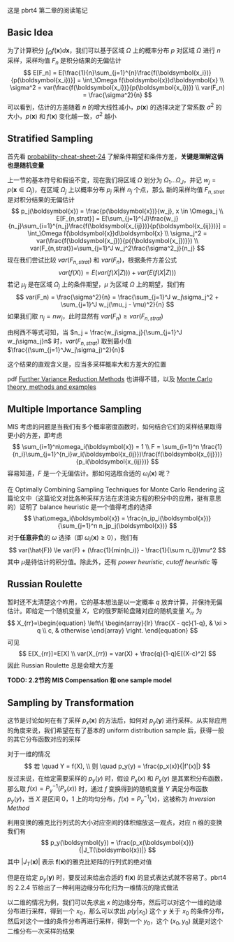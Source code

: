 这是 pbrt4 第二章的阅读笔记

## Basic Idea

为了计算积分 $\int_\Omega f(\boldsymbol{x})d\boldsymbol{x}$，我们可以基于区域 $\Omega$ 上的概率分布 $p$ 对区域 $\Omega$ 进行 $n$ 采样，采样均值 $F_n$ 是积分结果的无偏估计
$$
E[F_n] = E[\frac{1}{n}\sum_{j=1}^{n}\frac{f(\boldsymbol{x_i})}{p(\boldsymbol{x_i})}] = \int_\Omega f(\boldsymbol{x})d\boldsymbol{x}
\\
\sigma^2 = var(\frac{f(\boldsymbol{x_i})}{p(\boldsymbol{x_i})})
\\
var(F_n) = \frac{\sigma^2}{n}
$$
可以看到，估计的方差随着 $n$ 的增大线性减小，$p(\boldsymbol{x})$ 的选择决定了常系数 $\sigma^2$ 的大小，$p(\boldsymbol{x})$ 和 $f(\boldsymbol{x})$ 变化越一致，$\sigma^2$ 越小

## Stratified Sampling

首先看 [probability-cheat-sheet-24](https://blog.nex3z.com/2019/01/26/probability-cheat-sheet-24/) 了解条件期望和条件方差，**关键是理解这俩也是随机变量**

上一节的基本符号和假设不变，现在我们将区域 $\Omega$ 划分为 $\Omega_1\dots \Omega_J$，并记 $w_j=p(\boldsymbol{x} \in \Omega_j)$，在区域 $\Omega_j$ 上以概率分布 $p_j$ 采样 $n_j$ 个点，那么 新的采样均值 $F_{n,strat}$ 是对积分结果的无偏估计
$$
p_j(\boldsymbol{x}) = \frac{p(\boldsymbol{x})}{w_j}, x \in \Omega_j
\\
E[F_{n,strat}] = E[\sum_{j=1}^{J}\frac{w_j}{n_j}\sum_{i=1}^{n_j}\frac{f(\boldsymbol{x_{ij}})}{p(\boldsymbol{x_{ij}})}] = \int_\Omega f(\boldsymbol{x})d\boldsymbol{x}
\\
\sigma_j^2 = var(\frac{f(\boldsymbol{x_j})}{p({\boldsymbol{x_j})}})
\\
var(F_{n,strat})=\sum_{j=1}^J w_j^2\frac{\sigma^2_j}{n_j}
$$
现在我们尝试比较 $var(F_{n,strat})$ 和 $var(F_n)$，根据条件方差公式
$$
var(f(X)) = E(var(f(X |Z))) + var(E(f(X |Z)))
$$
若记 $\mu_j$ 是在区域 $\Omega_j$ 上的条件期望，$\mu$ 为区域 $\Omega$ 上的期望，我们有
$$
var(F_n) = \frac{\sigma^2}{n} = \frac{\sum_{j=1}^J w_j\sigma_j^2 + \sum_{j=1}^J w_j(\mu_j - \mu)^2}{n}
$$
如果我们取 $n_j = nw_j$，此时显然有 $var(F_n) \ge var(F_{n,strat})$​

由柯西不等式可知，当 $n_j = \frac{w_j\sigma_j}{\sum_{j=1}^J w_j\sigma_j}n$ 时，$var(F_{n,strat})$ 取到最小值 $\frac{(\sum_{j=1}^Jw_j\sigma_j)^2}{n}$

这个结果的直观含义是，应当多采样概率大和方差大的位置

pdf [Further Variance Reduction Methods](https://www.columbia.edu/~mh2078/MonteCarlo/MCS_AdvVarRed_MasterSlides.pdf) 也讲得不错，以及 [Monte Carlo theory, methods and examples](https://artowen.su.domains/mc/)

## Multiple Importance Sampling

MIS 考虑的问题是当我们有多个概率密度函数时，如何结合它们的采样结果取得更小的方差，即考虑
$$
\sum_{i=1}^n\omega_i(\boldsymbol{x}) = 1 
\\
F = \sum_{i=1}^n \frac{1}{n_i}\sum_{j=1}^{n_i}w_i(\boldsymbol{x_{ij}})\frac{f(\boldsymbol{x_{ij}})}{p_i(\boldsymbol{x_{ij}})}
$$
容易知道，$F$ 是一个无偏估计。那如何选取合适的 $\omega_i(\boldsymbol{x})$ 呢？

在 Optimally Combining Sampling Techniques for Monte Carlo Rendering 这篇论文中（这篇论文对比各种采样方法在求渲染方程的积分中的应用，挺有意思的）证明了 balance heuristic 是一个值得考虑的选择
$$
\hat\omega_i(\boldsymbol{x}) = \frac{n_ip_i(\boldsymbol{x})}{\sum_{j=1}^n n_jp_j(\boldsymbol{x})}
$$
对于**任意非负**的 $\omega$ 选择（即 $\omega_i(\boldsymbol x) \ge 0$），我们有
$$
var(\hat{F}) \le var(F) + (\frac{1}{min(n_i)} - \frac{1}{\sum n_i})\mu^2
$$
其中 $\mu$​ 是待估计的积分值。除此外，还有 *power heuristic*, *cutoff heuristic* 等

## Russian Roulette

暂时还不太清楚这个咋用，它的基本想法是以一定概率 $q$ 放弃计算，并保持无偏估计。即给定一个随机变量 $X$，它的俄罗斯轮盘赌对应的随机变量 $X_{rr}$ 为
$$
X_{rr}=\begin{equation}
\left\{
             \begin{array}{lr}
             \frac{X - qc}{1-q}, & \xi > q \\
             c, & otherwise
             \end{array}
\right.
\end{equation}
$$
可见
$$
E[X_{rr}]=E[X]
\\
var(X_{rr}) = var(X) + \frac{q}{1-q}E[(X-c)^2]
$$
因此 Russian Roulette 总是会增大方差

**TODO: 2.2节的 MIS Compensation 和 one sample model**

## Sampling by Transformation

这节是讨论如何在有了采样 $p_x(\boldsymbol{x})$ 的方法后，如何对 $p_y(\boldsymbol{y})$  进行采样。从实际应用的角度来说，我们希望在有了基本的 uniform distribution sample 后，获得一般的其它分布函数对应的采样

对于一维的情况
$$
若 \quad Y = f(X),
\\
则 \quad p_y(y) = \frac{p_x(x)}{|f'(x)|}
$$
反过来说，在给定需要采样的 $p_y(y)$ 时，假设 $P_x(x)$ 和 $P_y(y)$ 是其累积分布函数，那么取 $f(x) = P^{-1}_y(P_x(x))$ 时，通过 $f$ 变换得到的随机变量 $Y$ 满足分布函数 $p_y(y)$，当 $X$ 是区间 0，1 上的均匀分布，$f(x)=P_y^{-1}(x)$，这被称为 *Inversion Method*

利用变换的雅克比行列式的大小对应空间的体积缩放这一观点，对应 n 维的变换我们有
$$
p_y(\boldsymbol{y}) = \frac{p_x(\boldsymbol{x})}{|J_T(\boldsymbol{x})|}
$$
其中 $|J_T(\boldsymbol{x})|$ 表示 $\boldsymbol{f}(\boldsymbol{x})$​ 的雅克比矩阵的行列式的绝对值

但是在给定 $p_y(\boldsymbol{y})$ 时，要反过来给出合适的 $\boldsymbol{f}(\boldsymbol{x})$ 的显式表达式就不容易了。pbrt4 的 2.2.4 节给出了一种利用边缘分布化归为一维情况的隐式做法

以二维的情况为例，我们可以先求出 $x$ 的边缘分布，然后可以对这个一维的边缘分布进行采样，得到一个 $x_0$，那么可以求出 $p(y|x_0)$ 这个 $y$ 关于 $x_0$ 的条件分布，然后对这个一维的条件分布再进行采样，得到一个 $y_0$，这个 $(x_0,y_0)$ 就是对这个二维分布一次采样的结果

